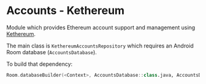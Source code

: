 # Accounts - Kethereum

Module which provides Ethereum account support and management using [Kethereum](https://github.com/walleth/kethereum).

The main class is `KethereumAccountsRepository` which requires an Android Room database (`AccountsDatabase`).

To build that dependency:

```kotlin
Room.databaseBuilder(<Context>, AccountsDatabase::class.java, AccountsDatabase.DB_NAME).build()
```
